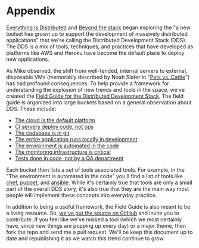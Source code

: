 # Appendix 

[Everything is Distributed](http://radar.oreilly.com/2014/05/everything-is-distributed.html) and [Beyond the stack](http://radar.oreilly.com/2014/05/beyond-the-stack.html) began exploring the "a new toolset has grown up to support the development of massively distributed applications" that we're calling the Distributed Development Stack (DDS).  The DDS is a mix of tools, techniques, and practices that have developed as platforms like AWS and Heroku have become the default place to deploy new applications.  

As Mike observed, the shift from well-tended, internal servers to external, disposable VMs (memorably described by Noah Slater in "[Pets vs. Cattle](https://blog.engineyard.com/2014/pets-vs-cattle)") has had profound consequences.  To help provide a framework for understanding the explosion of new trends and tools in the space, we've created the [Field Guide for the Distributed Development Stack](http://odewahn.github.io/dds-field-guide/).  The field guide is organized into large buckets based on a general observation about DDS. These include:

* [The cloud is the default platform](http://odewahn.github.io/dds-field-guide/ch01.html)
* [CI servers deploy code, not ops](http://odewahn.github.io/dds-field-guide/ch02.html)
* [The codebase is in git](http://odewahn.github.io/dds-field-guide/ch03.html)
* [The entire application runs locally in development](http://odewahn.github.io/dds-field-guide/ch04.html)
* [The environment is automated in the code](http://odewahn.github.io/dds-field-guide/ch05.html)
* [The monitoring infrastructure is critical](http://odewahn.github.io/dds-field-guide/ch06.html)
* [Tests done in code, not by a QA department](http://odewahn.github.io/dds-field-guide/ch07.html)

Each bucket then lists a set of tools associated tools.  For example, in the "The environment is automated in the code" you'll find a list of tools like [chef](http://www.getchef.com/chef/), [puppet](http://puppetlabs.com/), and [ansible](http://www.ansible.com/home).  While it's certainly true that tools are only a small part of the overall DDS story, it's also true that they are the main way most people will implement these concepts into everyday practice.

In addition to being a useful framework, the Field Guide is also meant to be a living resource.  So, [we've put the source on GitHub](https://github.com/odewahn/dds-field-guide) and invite you to contribute.  If you feel like we've missed a tool (which we most certainly have, since new things are popping up every day) or a major theme, then fork the repo and send me a pull request.  We'll be keep this document up to date and republishing it as we watch this trend continue to grow. 


